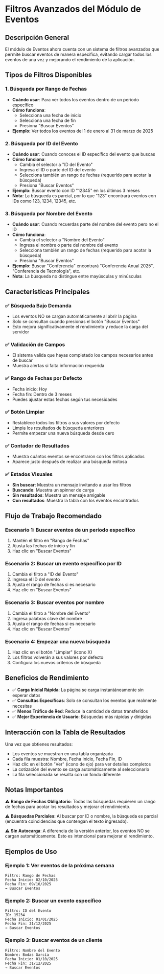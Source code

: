 # Filtros Avanzados del Módulo de Eventos

## Descripción General

El módulo de Eventos ahora cuenta con un sistema de filtros avanzados que permite buscar eventos de manera específica, evitando cargar todos los eventos de una vez y mejorando el rendimiento de la aplicación.

## Tipos de Filtros Disponibles

### 1. **Búsqueda por Rango de Fechas**

- **Cuándo usar**: Para ver todos los eventos dentro de un período específico
- **Cómo funciona**:
  - Selecciona una fecha de inicio
  - Selecciona una fecha de fin
  - Presiona "Buscar Eventos"
- **Ejemplo**: Ver todos los eventos del 1 de enero al 31 de marzo de 2025

### 2. **Búsqueda por ID del Evento**

- **Cuándo usar**: Cuando conoces el ID específico del evento que buscas
- **Cómo funciona**:
  - Cambia el selector a "ID del Evento"
  - Ingresa el ID o parte del ID del evento
  - Selecciona también un rango de fechas (requerido para acotar la búsqueda)
  - Presiona "Buscar Eventos"
- **Ejemplo**: Buscar evento con ID "12345" en los últimos 3 meses
- **Nota**: La búsqueda es parcial, por lo que "123" encontrará eventos con IDs como 123, 1234, 12345, etc.

### 3. **Búsqueda por Nombre del Evento**

- **Cuándo usar**: Cuando recuerdas parte del nombre del evento pero no el ID
- **Cómo funciona**:
  - Cambia el selector a "Nombre del Evento"
  - Ingresa el nombre o parte del nombre del evento
  - Selecciona también un rango de fechas (requerido para acotar la búsqueda)
  - Presiona "Buscar Eventos"
- **Ejemplo**: Buscar "Conferencia" encontrará "Conferencia Anual 2025", "Conferencia de Tecnología", etc.
- **Nota**: La búsqueda no distingue entre mayúsculas y minúsculas

## Características Principales

### ✅ **Búsqueda Bajo Demanda**

- Los eventos NO se cargan automáticamente al abrir la página
- Solo se consultan cuando presionas el botón "Buscar Eventos"
- Esto mejora significativamente el rendimiento y reduce la carga del servidor

### ✅ **Validación de Campos**

- El sistema valida que hayas completado los campos necesarios antes de buscar
- Muestra alertas si falta información requerida

### ✅ **Rango de Fechas por Defecto**

- Fecha inicio: Hoy
- Fecha fin: Dentro de 3 meses
- Puedes ajustar estas fechas según tus necesidades

### ✅ **Botón Limpiar**

- Restablece todos los filtros a sus valores por defecto
- Limpia los resultados de búsqueda anteriores
- Permite empezar una nueva búsqueda desde cero

### ✅ **Contador de Resultados**

- Muestra cuántos eventos se encontraron con los filtros aplicados
- Aparece justo después de realizar una búsqueda exitosa

### ✅ **Estados Visuales**

- **Sin buscar**: Muestra un mensaje invitando a usar los filtros
- **Buscando**: Muestra un spinner de carga
- **Sin resultados**: Muestra un mensaje amigable
- **Con resultados**: Muestra la tabla con los eventos encontrados

## Flujo de Trabajo Recomendado

### Escenario 1: Buscar eventos de un período específico

1. Mantén el filtro en "Rango de Fechas"
2. Ajusta las fechas de inicio y fin
3. Haz clic en "Buscar Eventos"

### Escenario 2: Buscar un evento específico por ID

1. Cambia el filtro a "ID del Evento"
2. Ingresa el ID del evento
3. Ajusta el rango de fechas si es necesario
4. Haz clic en "Buscar Eventos"

### Escenario 3: Buscar eventos por nombre

1. Cambia el filtro a "Nombre del Evento"
2. Ingresa palabras clave del nombre
3. Ajusta el rango de fechas si es necesario
4. Haz clic en "Buscar Eventos"

### Escenario 4: Empezar una nueva búsqueda

1. Haz clic en el botón "Limpiar" (icono X)
2. Los filtros volverán a sus valores por defecto
3. Configura los nuevos criterios de búsqueda

## Beneficios de Rendimiento

- ✅ **Carga Inicial Rápida**: La página se carga instantáneamente sin esperar datos
- ✅ **Consultas Específicas**: Solo se consultan los eventos que realmente necesitas
- ✅ **Menos Tráfico de Red**: Reduce la cantidad de datos transferidos
- ✅ **Mejor Experiencia de Usuario**: Búsquedas más rápidas y dirigidas

## Interacción con la Tabla de Resultados

Una vez que obtienes resultados:

- Los eventos se muestran en una tabla organizada
- Cada fila muestra: Nombre, Fecha Inicio, Fecha Fin, ID
- Haz clic en el botón "Ver" (icono de ojo) para ver detalles completos
- La cotización del evento se carga automáticamente al seleccionarlo
- La fila seleccionada se resalta con un fondo diferente

## Notas Importantes

⚠️ **Rango de Fechas Obligatorio**: Todas las búsquedas requieren un rango de fechas para acotar los resultados y mejorar el rendimiento.

⚠️ **Búsquedas Parciales**: Al buscar por ID o nombre, la búsqueda es parcial (encuentra coincidencias que contengan el texto ingresado).

⚠️ **Sin Autocarga**: A diferencia de la versión anterior, los eventos NO se cargan automáticamente. Esto es intencional para mejorar el rendimiento.

## Ejemplos de Uso

### Ejemplo 1: Ver eventos de la próxima semana

```
Filtro: Rango de Fechas
Fecha Inicio: 02/10/2025
Fecha Fin: 09/10/2025
→ Buscar Eventos
```

### Ejemplo 2: Buscar un evento específico

```
Filtro: ID del Evento
ID: 15234
Fecha Inicio: 01/01/2025
Fecha Fin: 31/12/2025
→ Buscar Eventos
```

### Ejemplo 3: Buscar eventos de un cliente

```
Filtro: Nombre del Evento
Nombre: Bodas García
Fecha Inicio: 01/10/2025
Fecha Fin: 31/12/2025
→ Buscar Eventos
```
